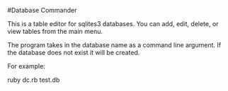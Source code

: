 #Database Commander

This is a table editor for sqlites3 databases.  You can add, edit, delete, or view tables from the main menu.

The program takes in the database name as a command line argument.  If the database does not exist it will be created.

For example:

ruby dc.rb test.db
